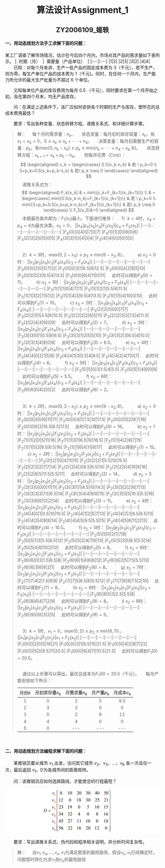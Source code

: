 # <div align = "center">算法设计Assignment_1</div>

## <div align = "center">ZY2006109_姬轶</div>

#### 一、用动态规划方法手工求解下面的问题：
某工厂调查了解市场情况，估计在今后四个月内，市场对其产品的需求量如下表所示。
|&nbsp;&nbsp;时期（月）&nbsp;&nbsp;|&nbsp;&nbsp;需要量（产品单位）&nbsp;&nbsp;|
|:--:|:--:|
|1|2|
|2|3|
|3|2|
|4|4|
&nbsp;&nbsp;&nbsp;&nbsp;&nbsp;&nbsp;&nbsp;已知：对每个月来讲，生产一批产品的固定成本费为 3（千元），若不生产，则为零。每生产单位产品的成本费为 1（千元)。同时，在任何一个月内，生产能力所允许的最大生产批量为不超过 6 个单位。

&nbsp;&nbsp;&nbsp;&nbsp;&nbsp;&nbsp;&nbsp;又知每单位产品的库存费用为每月 0.5 （千元），同时要求在第一个月开始之初，及在第四个月末，均无产品库存。

&nbsp;&nbsp;&nbsp;&nbsp;&nbsp;&nbsp;&nbsp;问：在满足上述条件下，该厂应如何安排各个时期的生产与库存，使所花的总成本费用最低？

&nbsp;&nbsp;&nbsp;&nbsp;&nbsp;&nbsp;&nbsp;要求：写出各种变量、状态转移方程、递推关系式、和详细计算步骤。

> 解：
> $\quad$每个月的需求量：$n_k$。
> $\quad$状态变量：每月初的库存容量：$x_k$，有$x_1=x_5=0，0 \leq x_k \leq n_k+···+n_4$。
> $\quad$决策变量：每月初需要生产的容量：$p_k$，有$max\{0,n_k-x_k\} \leq p_k \leq min\{n_k+···+n_4-x_k,6\}$。
> $\quad$状态转移方程：$x_{k+1}=x_k+p_k-n_k$。
> $\quad$则每月花费（Cost）：
> $$
\begin{aligned}
 c_k = \begin{cases}
     0.5(x_k-n_k) & 若 \ p_k=0 \\
     3+p_k+0.5(x_k+p_k-n_k) & 若\ p_k \neq 0
 \end{cases}
 \end{aligned}
> $$
> $\quad$递推关系式为：
> $$
\begin{aligned}
 F_k(x_k) & = min\{c_k+F_{k+1}(x_{k+1})\} \\
    & = \begin{cases}
     min\{0.5(x_k-n_k)+F_{k+1}(x_{k+1})\} & 若 \ p_k=0 \\
     min\{3+p_k+0.5(x_k+p_k-n_k)+F_{k+1}(x_{k+1})\} & 若\ p_k \neq 0 
 \end{cases} \\
 F_5(x_5)&=0
 \end{aligned}
> $$
> $\quad$本题最优条件即为：$F_1({x_1})$最小。下面进行推导：
> $\quad$1）$k=4$时，$x_4+p_4=4$为最优决策，$x_5=0$，
> ||$x_4$|$p_4$|$x_5$|$c_4$|$F_5(x_5)$|$c_4+F_5(x_5)$|
> |:--:|:--:|:--:|:--:|:--:|:--:|:--:|
> |$F_4(0)$|0|4|0|7|0|7|
> |$F_4(1)$|1|3|0|6|0|6|
> |$F_4(2)$|2|2|0|5|0|5|
> |$F_4(3)$|3|1|0|4|0|4|
> |$F_4(4)$|4|0|0|0|0|0|
> 
> </br>$\quad$2）$k=3$时，$max\{0,2-x_3\} \leq p_3 \leq min\{6-x_3,6\}$，
> $\quad$$\quad$a) $x_3=0$时：
> ||$x_3$|$p_3$|$x_4$|$c_3$|$F_4(x_4)$|$c_3+F_4(x_4)$|
> |:--:|:--:|:--:|:--:|:--:|:--:|:--:|
> |$F_3(0)$|0|2|0|5|7|12|
> |$F_3(0)$|0|3|1|6.5|6|12.5|
> |$F_3(0)$|0|4|2|8|5|13|
> |$F_3(0)$|0|5|3|9.5|4|13.5|
> |$F_3(0)$|0|6|4|11|0|11|
> $\quad$此时可以得到$F_3(0)=11$。
> $\quad$$\quad$b) $x_3=1$时：
> ||$x_3$|$p_3$|$x_4$|$c_3$|$F_4(x_4)$|$c_3+F_4(x_4)$|
> |:--:|:--:|:--:|:--:|:--:|:--:|:--:|
> |$F_3(1)$|1|1|0|4|7|11|
> |$F_3(1)$|1|2|1|5.5|6|11.5|
> |$F_3(1)$|1|3|2|7|5|12|
> |$F_3(1)$|1|4|3|9.5|4|13.5|
> |$F_3(1)$|1|5|4|10|0|10|
> $\quad$此时可以得到$F_3(1)=10$。
> $\quad$$\quad$c) $x_3=2$时：
> ||$x_3$|$p_3$|$x_4$|$c_3$|$F_4(x_4)$|$c_3+F_4(x_4)$|
> |:--:|:--:|:--:|:--:|:--:|:--:|:--:|
> |$F_3(2)$|2|0|0|0|7|7|
> |$F_3(2)$|2|1|1|4.5|6|10.5|
> |$F_3(2)$|2|2|2|6|5|11|
> |$F_3(2)$|2|3|3|7.5|4|11.5|
> |$F_3(2)$|2|4|4|9|0|9|
> $\quad$此时可以得到$F_3(2)=7$。
> $\quad$$\quad$d) $x_3=3$时：
> ||$x_3$|$p_3$|$x_4$|$c_3$|$F_4(x_4)$|$c_3+F_4(x_4)$|
> |:--:|:--:|:--:|:--:|:--:|:--:|:--:|
> |$F_3(3)$|3|0|1|0.5|6|6.5|
> |$F_3(3)$|3|1|2|5|5|10|
> |$F_3(3)$|3|2|3|6.5|4|10.5|
> |$F_3(3)$|3|3|4|8|0|8|
> $\quad$此时可以得到$F_3(3)=6.5$。
> $\quad$$\quad$e) $x_3=4$时：
> ||$x_3$|$p_3$|$x_4$|$c_3$|$F_4(x_4)$|$c_3+F_4(x_4)$|
> |:--:|:--:|:--:|:--:|:--:|:--:|:--:|
> |$F_3(4)$|4|0|2|1|5|6|
> |$F_3(4)$|4|1|3|5.5|4|9.5|
> |$F_3(4)$|4|2|4|7|0|7|
> $\quad$此时可以得到$F_3(4)=6$。
> $\quad$$\quad$f) $x_3=5$时：
> ||$x_3$|$p_3$|$x_4$|$c_3$|$F_4(x_4)$|$c_3+F_4(x_4)$|
> |:--:|:--:|:--:|:--:|:--:|:--:|:--:|
> |$F_3(5)$|5|0|3|1.5|4|5.5|
> |$F_3(5)$|5|1|4|6|0|6|
> $\quad$此时可以得到$F_3(5)=5.5$。
> $\quad$$\quad$f) $x_3=6$时：
> ||$x_3$|$p_3$|$x_4$|$c_3$|$F_4(x_4)$|$c_3+F_4(x_4)$|
> |:--:|:--:|:--:|:--:|:--:|:--:|:--:|
> |$F_3(6)$|6|0|4|2|0|2|
> $\quad$此时可以得到$F_3(6)=2$。
> 
> </br>$\quad$3）$k=2$时，$max\{0,3-x_2\} \leq p_2 \leq min\{9-x_2,6\}$，
> $\quad$$\quad$a) $x_2=0$时：
> ||$x_2$|$p_2$|$x_3$|$c_2$|$F_3(x_3)$|$c_2+F_3(x_3)$|
> |:--:|:--:|:--:|:--:|:--:|:--:|:--:|
> |$F_2(0)$|0|3|0|6|11|17|
> |$F_2(0)$|0|4|1|7.5|10|17.5|
> |$F_2(0)$|0|5|2|9|7|16|
> |$F_2(0)$|0|6|3|10.5|6.5|17.5|
> $\quad$此时可以得到$F_2(0)=16$。
> $\quad$$\quad$b) $x_2=1$时：
> ||$x_2$|$p_2$|$x_3$|$c_2$|$F_3(x_3)$|$c_2+F_3(x_3)$|
> |:--:|:--:|:--:|:--:|:--:|:--:|:--:|
> |$F_2(1)$|1|2|0|5|11|16|
> |$F_2(1)$|1|3|1|6.5|10|16.5|
> |$F_2(1)$|1|4|2|8|7|15|
> |$F_2(1)$|1|5|3|9.5|6.5|16|
> |$F_2(1)$|1|6|4|11|6|17|
> $\quad$此时可以得到$F_2(1)=15$。
> $\quad$$\quad$c) $x_2=2$时：
> ||$x_2$|$p_2$|$x_3$|$c_2$|$F_3(x_3)$|$c_2+F_3(x_3)$|
> |:--:|:--:|:--:|:--:|:--:|:--:|:--:|
> |$F_2(2)$|2|1|0|4|11|15|
> |$F_2(2)$|2|2|1|5.5|10|15.5|
> |$F_2(2)$|2|3|2|7|7|14|
> |$F_2(2)$|2|4|3|8.5|6.5|15|
> |$F_2(2)$|2|5|4|10|6|16|
> |$F_2(2)$|2|6|5|11.5|5.5|17|
> $\quad$此时可以得到$F_2(2)=14$。
> $\quad$$\quad$d) $x_2=3$时：
> ||$x_2$|$p_2$|$x_3$|$c_2$|$F_3(x_3)$|$c_2+F_3(x_3)$|
> |:--:|:--:|:--:|:--:|:--:|:--:|:--:|
> |$F_2(3)$|3|0|0|0|11|11|
> |$F_2(3)$|3|1|1|4.5|10|14.5|
> |$F_2(3)$|3|2|2|6|7|13|
> |$F_2(3)$|3|3|3|7.5|6.5|14|
> |$F_2(3)$|3|4|4|9|6|15|
> |$F_2(3)$|3|5|5|10.5|5.5|16|
> |$F_2(3)$|3|6|6|12|2|14|
> $\quad$此时可以得到$F_2(3)=11$。
> $\quad$$\quad$e) $x_2=4$时：
> ||$x_2$|$p_2$|$x_3$|$c_2$|$F_3(x_3)$|$c_2+F_3(x_3)$|
> |:--:|:--:|:--:|:--:|:--:|:--:|:--:|
> |$F_2(4)$|4|0|1|0.5|10|10.5|
> |$F_2(4)$|4|1|2|5|7|13|
> |$F_2(4)$|4|2|3|6.5|6.5|13|
> |$F_2(4)$|4|3|4|8|6|14|
> |$F_2(4)$|4|4|5|9.5|5.5|15|
> |$F_2(4)$|4|5|6|11|2|13|
> $\quad$此时可以得到$F_2(4)=10.5$。
> $\quad$$\quad$f) $x_2=5$时：
> ||$x_2$|$p_2$|$x_3$|$c_2$|$F_3(x_3)$|$c_2+F_3(x_3)$|
> |:--:|:--:|:--:|:--:|:--:|:--:|:--:|
> |$F_2(5)$|5|0|2|1|7|8|
> |$F_2(5)$|5|1|3|5.5|6.5|12|
> |$F_2(5)$|5|2|4|7|6|13|
> |$F_2(5)$|5|3|5|8.5|5.5|14|
> |$F_2(5)$|5|4|6|10|2|12|
> $\quad$此时可以得到$F_2(5)=8$。
> $\quad$$\quad$f) $x_2=6$时：
> ||$x_2$|$p_2$|$x_3$|$c_2$|$F_3(x_3)$|$c_2+F_3(x_3)$|
> |:--:|:--:|:--:|:--:|:--:|:--:|:--:|
> |$F_2(6)$|6|0|3|1.5|6.5|8|
> |$F_2(6)$|6|1|4|6|6|12|
> |$F_2(6)$|6|2|5|7.5|5.5|13|
> |$F_2(6)$|6|3|6|9|2|1|
> $\quad$此时可以得到$F_2(6)=8$。
> $\quad$$\quad$g) $x_2=7$时：
> ||$x_2$|$p_2$|$x_3$|$c_2$|$F_3(x_3)$|$c_2+F_3(x_3)$|
> |:--:|:--:|:--:|:--:|:--:|:--:|:--:|
> |$F_2(7)$|7|4|2|1.5|6|8|
> |$F_2(7)$|7|5|6.5|6|5.5|12|
> |$F_2(7)$|7|6|8|7.5|2|10|
> $\quad$此时可以得到$F_2(7)=8$。
> $\quad$$\quad$h) $x_2=8$时：
> ||$x_2$|$p_2$|$x_3$|$c_2$|$F_3(x_3)$|$c_2+F_3(x_3)$|
> |:--:|:--:|:--:|:--:|:--:|:--:|:--:|
> |$F_2(8)$|8|5|3|2.5|5.5|8|
> |$F_2(8)$|8|6|4|7|2|9|
> $\quad$此时可以得到$F_2(8)=8$。
> $\quad$$\quad$i) $x_2=9$时：
> ||$x_2$|$p_2$|$x_3$|$c_2$|$F_3(x_3)$|$c_2+F_3(x_3)$|
> |:--:|:--:|:--:|:--:|:--:|:--:|:--:|
> |$F_2(9)$|9|0|6|3|2|5|
> $\quad$此时可以得到$F_2(9)=5$。
> 
> </br>$\quad$3）$k=1$时，$x_1=0$，$max\{0,2\} \leq p_2 \leq min\{6,11\}$，
> ||$x_1$|$p_1$|$x_2$|$c_1$|$F_2(x_2)$|$c_1+F_2(x_2)$|
> |:--:|:--:|:--:|:--:|:--:|:--:|:--:|
> |$F_1(0)$|0|2|0|5|16|21|
> |$F_1(0)$|0|3|1|6.5|15|21.5|
> |$F_1(0)$|0|4|2|8|7|22|
> |$F_1(0)$|0|5|3|9.5|11|20.5|
> |$F_1(0)$|0|6|4|11|10.5|21.5|
> $\quad$此时可以得到$F_1(0)=20.5$。
> 
> </br>$\quad$通过以上步骤可以得出，最优总成本为$F_1(0)=20.5$（千元）。
> $\quad$每月产能安排如下所示：
> 
> |月份$k$|月初库存量$x_k$|月需求量$n_k$|月产量$p_k$|月成本$c_k$|
> |:--:|:--:|:--:|:--:|:--:|
> |1|0|2|5|9.5|
> |2|3|3|0|0|
> |3|0|2|6|11|
> |4|4|4|0|0|
> |5|0|---|---|---|
</br>

#### 二、用动态规划方法编程求解下面的问题：
&nbsp;&nbsp;&nbsp;&nbsp;&nbsp;&nbsp;&nbsp;某推销员要从城市 $v_1$ 出发，访问其它城市 $v_2，v_3，…，v_6$ 各一次且仅一次，最后返回 $v_1$。D为各城市间的距离矩阵。

&nbsp;&nbsp;&nbsp;&nbsp;&nbsp;&nbsp;&nbsp;问：该推销员应如何选择路线，才能使总的行程最短？

<div align=center><img src="TSP.png"/></div>

&nbsp;&nbsp;&nbsp;&nbsp;&nbsp;&nbsp;&nbsp;要求：写出递推关系式、伪代码和程序相关说明，并分析时间复杂性。

> 解：
> $\quad$设$v_1,v_a,...,v_e,v_1$为满足题意的最短路径，假设$v_e,v_1$已经确定时，问题暂时转化为求$v_1$到$v_e$的最短路径